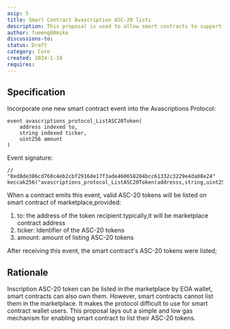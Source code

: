 ```yaml
---
asip: 5
title: Smart Contract Avascription ASC-20 lists
description: This proposal is used to allow smart contracts to support ASC-20 lists 
author: fumeng00mike
discussions-to: 
status: Draft
category: Core
created: 2024-1-19
requires: 
---
```


## Specification
Incorporate one new smart contract event into the Avascriptions Protocol:
```solidity
event avascriptions_protocol_ListASC20Token(
    address indexed to,
    string indexed ticker,
    uint256 amount
)
```
Event signature:
```solidity
// "0xd8de386cd760c4eb2cbf2916de17f3ade460658204bcc61332c3229e4da08e24"
keccak256("avascriptions_protocol_ListASC20Token(addresss,string,uint256)");
```
When a contract emits this event, valid ASC-20 tokens will be listed on smart contract of marketplace,provided:

1. to: the address of the token recipient.typically,it will be marketplace contract address
2. ticker: Identifier of the ASC-20 tokens
3. amount: amount of listing ASC-20 tokens

After receiving this event, the smart contract's ASC-20 tokens were listed; 

## Rationale
Inscription ASC-20 token can be listed in the marketplace by EOA wallet, smart contracts can also own them. However, smart contracts cannot list them in the marketplace.
It makes the protocol difficult to use for smart contract wallet users.
This proposal lays out a simple and low gas mechanism for enabling smart contract to list their ASC-20 tokens.